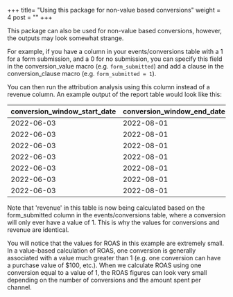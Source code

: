 +++
title= "Using this package for non-value based conversions"
weight = 4
post = ""
+++

This package can also be used for non-value based conversions, however, the outputs may look somewhat strange.

For example, if you have a column in your events/conversions table with a 1 for a form submission, and a 0 for no submission, you can specify this field in the conversion_value macro (e.g. `form_submitted`) and add a clause in the conversion_clause macro (e.g. `form_submitted = 1`).

You can then run the attribution analysis using this column instead of a revenue column. An example output of the report table would look like this:

| conversion_window_start_date | conversion_window_end_date | channel           | conversions | revenue | spend   | roas    |
| ---------------------------- | -------------------------- | ----------------- | ----------- | ------- | ------- | ------- |
| 2022-06-03                   | 2022-08-01                 | Direct            | 699.8       | 699.8   | 10000.0 | 0.06997 |
| 2022-06-03                   | 2022-08-01                 | Organic_Search    | 269.5       | 269.5   | 10000.0 | 0.02695 |
| 2022-06-03                   | 2022-08-01                 | Paid_Search_Other | 50.4        | 50.4    | 10000.0 | 0.00504 |
| 2022-06-03                   | 2022-08-01                 | Display_Other     | 21.3        | 21.3    | 10000.0 | 0.00213 |
| 2022-06-03                   | 2022-08-01                 | Referral          | 12.4        | 12.4    | 10000.0 | 0.00123 |
| 2022-06-03                   | 2022-08-01                 | Unmatched_Channel | 4.08        | 4.08    | 10000.0 | 0.00040 |
| 2022-06-03                   | 2022-08-01                 | Video             | 1.5         | 1.5     | 10000.0 | 0.00014 |

Note that 'revenue' in this table is now being calculated based on the form_submitted column in the events/conversions table, where a conversion will only ever have a value of 1. This is why the values for conversions and revenue are identical.

You will notice that the values for ROAS in this example are extremely small. In a value-based calculation of ROAS, one conversion is generally associated with a value much greater than 1 (e.g. one conversion can have a purchase value of $100, etc.). When we calculate ROAS using one conversion equal to a value of 1, the ROAS figures can look very small depending on the number of conversions and the amount spent per channel.
